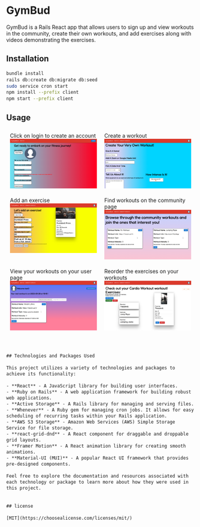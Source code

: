 # GymBud

GymBud is a Rails React app that allows users to sign up and view workouts in the community, create their own workouts, and add exercises along with videos demonstrating the exercises. 

## Installation

```bash
bundle install
rails db:create db:migrate db:seed
sudo service cron start
npm install --prefix client
npm start --prefix client
```

## Usage

<div style="display: flex; justify-content: center;">
  <div style="flex: 1; margin: 10px;">
  Click on login to create an account
    <img src="./readme_images/create_account.png" alt="Create Account" style="width:100%;" />
  </div>
  <div style="flex: 1; margin: 10px;">
  Create a workout
    <img src="./readme_images/create_workout.png" alt="Create Workout" style="width:100%;" />
  </div>
</div>

<div style="display: flex; justify-content: center;">
  <div style="flex: 1; margin: 10px;">
  Add an exercise
    <img src="./readme_images/create_exercises.png" alt="Create Exercise" style="width:100%;" />
  </div>
  <div style="flex: 1; margin: 10px;">
  Find workouts on the community page
    <img src="./readme_images/community_workouts.png" alt="Community Workouts" style="width:100%;" />
  </div>
</div>

<div style="display: flex; justify-content: center;">
  <div style="flex: 1; margin: 10px;">
  View your workouts on your user page
    <img src="./readme_images/user_page.png" alt="User Page" style="width:100%;" />
  </div>
  <div style="flex: 1; margin: 10px;">
  Reorder the exercises on your workouts
    <img src="./readme_images/reorder_exercises.png" alt="Reorder Exercises" style="width:100%;" />
  </div>
</div>


```


## Technologies and Packages Used

This project utilizes a variety of technologies and packages to achieve its functionality:

- **React** - A JavaScript library for building user interfaces.
- **Ruby on Rails** - A web application framework for building robust web applications.
- **Active Storage** - A Rails library for managing and serving files.
- **Whenever** - A Ruby gem for managing cron jobs. It allows for easy scheduling of recurring tasks within your Rails application.
- **AWS S3 Storage** - Amazon Web Services (AWS) Simple Storage Service for file storage.
- **react-grid-dnd** - A React component for draggable and droppable grid layouts.
- **Framer Motion** - A React animation library for creating smooth animations.
- **Material-UI (MUI)** - A popular React UI framework that provides pre-designed components.

Feel free to explore the documentation and resources associated with each technology or package to learn more about how they were used in this project.


## license 

[MIT](https://choosealicense.com/licenses/mit/)